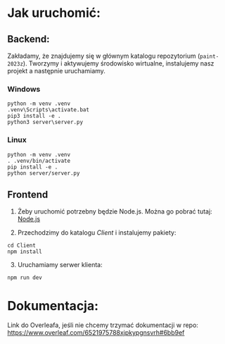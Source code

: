 # Jak uruchomić:

## Backend:

Zakładamy, że znajdujemy się w głównym katalogu repozytorium (`paint-2023z`). Tworzymy i aktywujemy środowisko wirtualne, instalujemy nasz projekt a następnie uruchamiamy.

### Windows

```
python -m venv .venv
.venv\Scripts\activate.bat
pip3 install -e .
python3 server\server.py
```

### Linux

```
python -m venv .venv
. .venv/bin/activate
pip install -e .
python server/server.py
```


## Frontend
1. Żeby uruchomić potrzebny będzie Node.js. Można go pobrać tutaj: [Node.js](https://nodejs.org/en)

2. Przechodzimy do katalogu *Client* i instalujemy pakiety:
```
cd Client
npm install
```

3. Uruchamiamy serwer klienta:
```
npm run dev
```

# Dokumentacja:

Link do Overleafa, jeśli nie chcemy trzymać dokumentacji w repo:  
https://www.overleaf.com/6521975788xjpkypgnsvrh#6bb9ef
